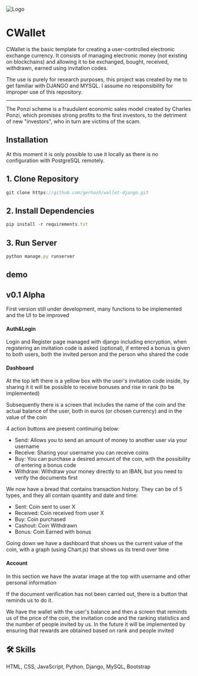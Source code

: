 
![Logo](https://dev-to-uploads.s3.amazonaws.com/uploads/articles/th5xamgrr6se0x5ro4g6.png)


# CWallet

CWallet is the basic template for creating a user-controlled electronic exchange currency.
It consists of managing electronic money (not existing on blockchains) and allowing it to be exchanged, bought, received, withdrawn, earned using invitation codes.

The use is purely for research purposes,
this project was created by me to get familiar with DJANGO and MYSQL.
I assume no responsibility for improper use of this repository.

-----

The Ponzi scheme is a fraudulent economic sales model created by Charles Ponzi, which promises strong profits to the first investors, to the detriment of new "investors", who in turn are victims of the scam.
## Installation

At this moment it is only possible to use it locally as there is no configuration with PostgreSQL remotely.


## 1. Clone Repository

```javascript
git clone https://github.com/gerhash/wallet-django.git
```

## 2. Install Dependencies

```javascript
pip install -r requirements.txt
```

## 3. Run Server

```javascript
python manage.py runserver
```
## demo
## v0.1 Alpha

First version still under development, many functions to be implemented and the UI to be improved


#### Auth&Login

Login and Register page managed with django including encryption, when registering an invitation code is asked (optional), if entered a bonus is given to both users, both the invited person and the person who shared the code

#### Dashboard

At the top left there is a yellow box with the user's invitation code inside, by sharing it it will be possible to receive bonuses and rise in rank (to be implemented)

Subsequently there is a screen that includes the name of the coin and the actual balance of the user, both in euros (or chosen currency) and in the value of the coin

4 action buttons are present continuing below:
- Send: Allows you to send an amount of money to another user via your username
- Receive: Sharing your username you can receive coins
- Buy: You can purchase a desired amount of the coin, with the possibility of entering a bonus code
- Withdraw: Withdraw your money directly to an IBAN, but you need to verify the documents first

We now have a bread that contains transaction history.
They can be of 5 types, and they all contain quantity and date and time:

- Sent: Coin sent to user X 
- Received: Coin received from user X 
- Buy: Coin purchased
- Cashout: Coin Withdrawn
- Bonus: Coin Earned with bonus

Going down we have a dashboard that shows us the current value of the coin, with a graph (using Chart.js) that shows us its trend over time


#### Account

In this section we have the avatar image at the top with username and other personal information

If the document verification has not been carried out, there is a button that reminds us to do it.

We have the wallet with the user's balance and then a screen that reminds us of the price of the coin, the invitation code and the ranking statistics and the number of people invited by us.
In the future it will be implemented by ensuring that rewards are obtained based on rank and people invited
## 🛠 Skills
HTML, CSS, JavaScript, Python, Django, MySQL, Bootstrap

